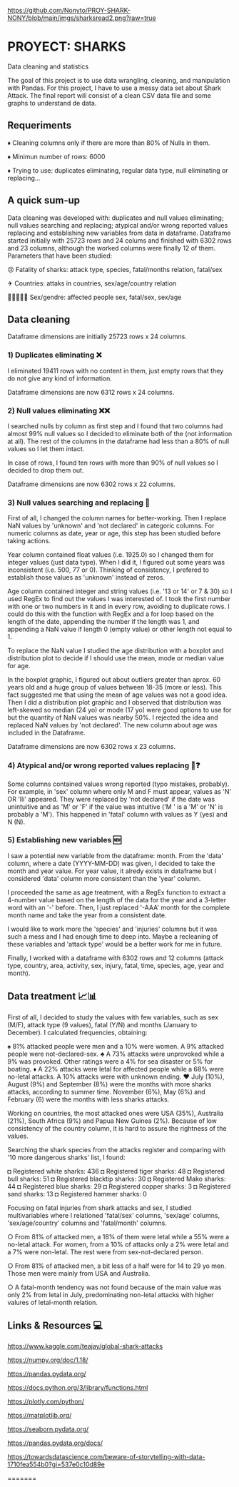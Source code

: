 https://github.com/Nonyto/PROY-SHARK-NONY/blob/main/imgs/sharksread2.png?raw=true


# PROYECT: SHARKS 

Data cleaning and statistics



The goal of this project is to use data wrangling, cleaning, and manipulation with Pandas. For this project, I have to use a messy data set about Shark Attack. The final report will consist of a clean CSV data file and some graphs to understand de data.


## Requeriments

♦ Cleaning columns only if there are more than 80% of Nulls in them.

♦ Minimun number of rows: 6000

♦ Trying to use: duplicates eliminating, regular data type, null eliminating or replacing...


## A quick sum-up

Data cleaning was developed with: duplicates and null values eliminating; null values searching and replacing; atypical and/or wrong reported values replacing and establishing new variables from data in dataframe. Dataframe started initially with 25723 rows and 24 colums and finished with 6302 rows and 23 columns, although the worked columns were finally 12 of them. Parameters that have been studied:

😢 Fatality of sharks: attack type, species, fatal/months relation, fatal/sex

✈ Countries: attaks in countries, sex/age/country relation

👩🏻‍🤝‍🧑🏻 Sex/gendre: affected people sex, fatal/sex, sex/age


## Data cleaning

Dataframe dimensions are initially 25723 rows x 24 columns.

### 1) Duplicates eliminating ❌

I eliminated 19411 rows with no content in them, just empty rows that they do not give any kind of information.

Dataframe dimensions are now 6312 rows x 24 columns.


### 2) Null values eliminating ❌❌

I searched nulls by column as first step and I found that two columns had almost 99% null values so I decided to eliminate both of the (not information at all). The rest of the columns in the dataframe had less than a 80% of null values so I let them intact.

In case of rows, I found ten rows with more than 90% of null values so I decided to drop them out.

Dataframe dimensions are now 6302 rows x 22 columns.


### 3) Null values searching and replacing 🧨


First of all, I changed the column names for better-working. Then I replace NaN values by 'unknown' and 'not declared' in categoric columns. For numeric columns as date, year or age, this step has been studied before taking actions.

Year column contained float values (i.e. 1925.0) so I changed them for integer values (just data type). When I did it, I figured out some years was inconsistent (i.e. 500, 77 or 0). Thinking of consistency, I prefered to establish those values as 'unknown' instead of zeros. 

Age column contained integer and string values (i.e. '13 or 14' or 7 & 30) so I used RegEx to find out the values I was interested of. I took the first number with one or two numbers in it and in every row, avoiding to duplicate rows. I could do this with the function with RegEx and a for loop based on the length of the date, appending the number if the length was 1, and appending a NaN value if length 0 (empty value) or other length not equal to 1. 

To replace the NaN value I studied the age distribution with a boxplot and distribution plot to decide if I should use the mean, mode or median value for age.

In the boxplot graphic, I figured out about outliers greater than aprox. 60 years old and a huge group of values between 18-35 (more or less). This fact suggested me that using the mean of age values was not a good idea. Then I did a distribution plot graphic and I observed that distribution was left-skewed so median (24 yo) or mode (17 yo) were good options to use for but the quantity of NaN values was nearby 50%. I rejected the idea and replaced NaN values by 'not declared'. The new column about age was included in the Dataframe.

Dataframe dimensions are now 6302 rows x 23 columns.

### 4) Atypical and/or wrong reported values replacing 🥴❓


Some columns contained values wrong reported (typo mistakes, probably). For example, in 'sex' column where only M and F must appear, values as 'N' OR 'lli' appeared. They were replaced by 'not declared' if the date was unintuitive and as 'M' or 'F' if the value was intuitive ('M ' is a 'M' or 'N' is probably a 'M'). This happened in 'fatal' column with values as Y (yes) and N (N).


### 5) Establishing new variables 🆕

I saw a potential new variable from the dataframe: month. From the 'data' column, where a date (YYYY-MM-DD) was given, I decided to take the month and year value. For year value, it alredy exists in dataframe but I considered 'data' column more consistent than the 'year' column.

I proceeded the same as age treatment, with a RegEx function to extract a 4-number value based on the length of the data for the year and a 3-letter word with an '-' before. Then, I just replaced '-AAA' month for the complete month name and take the year from a consistent date.


I would like to work more the 'species' and 'injuries' columns but it was such a mess and I had enough time to deep into. Maybe a recleaning of these variables and 'attack type' would be a better work for me in future.

Finally, I worked with a dataframe with 6302 rows and 12 columns (attack type, country, area, activity, sex, injury, fatal, time, species, age, year and month). 


## Data treatment 📈📊


First of all, I decided to study the values with few variables, such as sex (M/F), attack type (9 values), fatal (Y/N) and months (January to December). I calculated frequencies, obtaining:

♠ 81% attacked people were men and a 10% were women. A 9% attacked people were not-declared-sex.
♣ A 73% attacks were unprovoked while a 9% was provoked. Other ratings were a 4% for sea disaster or 5% for boating.
♦ A 22% attacks were letal for affected people while a 68% were no-letal attacks. A 10% attacks were with unknown ending.
♥ July (10%), August (9%) and September (8%) were the months with more sharks attacks, according to summer time. November (6%), May (6%) and February (6) were the months with less sharks attacks.

Working on countries, the most attacked ones were USA (35%), Australia (21%), South Africa (9%) and Papua New Guinea (2%). Because of low consistency of the country column, it is hard to assure the rightness of the values.

Searching the shark species from the attacks register and comparing with '10 more dangerous sharks' list, I found:

◘ Registered white sharks:  436
◘ Registered tiger sharks:  48
◘ Registered bull sharks:  51
◘ Registered blacktip sharks:  30
◘ Registered Mako sharks:  44
◘ Registered blue sharks:  29
◘ Registered copper sharks:  3
◘ Registered sand sharks:  13
◘ Registered hammer sharks:  0


Focusing on fatal injuries from shark attacks and sex, I studied multivariables where I relationed 'fatal/sex' columns, 'sex/age' columns, 'sex/age/country' columns and 'fatal/month' columns.

○ From 81% of attacked men, a 18% of them were letal while a 55% were a no-letal attack. For women, from a 10% of attacks only a 2% were letal and a 7% were non-letal. The rest were from sex-not-declared person.

○ From 81% of attacked men, a bit less of a half were for 14 to 29 yo men. Those men were mainly from USA and Australia.

○ A fatal-month tendency was not found because of the main value was only 2% from letal in July, predominating non-letal attacks with higher valures of letal-month relation.



## Links & Resources 💻

https://www.kaggle.com/teajay/global-shark-attacks

https://numpy.org/doc/1.18/

https://pandas.pydata.org/

https://docs.python.org/3/library/functions.html

https://plotly.com/python/

https://matplotlib.org/

https://seaborn.pydata.org/

https://pandas.pydata.org/docs/

https://towardsdatascience.com/beware-of-storytelling-with-data-1710fea554b0?gi=537e0c10d89e

=======

